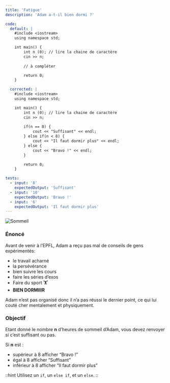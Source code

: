 ```yaml
---
title: 'Fatigue'
description: 'Adam a-t-il bien dormi ?'

code:
  default: |
    #include <iostream>
    using namespace std;

    int main() {       
        int n (0); // lire la chaine de caractère  
        cin >> n;      
        
        // à compléter    

        return 0;
    }

  corrected: |
    #include <iostream>
    using namespace std;

    int main() {       
        int n (0); // lire la chaine de caractère  
        cin >> n;      
        
        if(n == 8) {
            cout << "Suffisant" << endl;
        } else if(n < 8) {
            cout << "Il faut dormir plus" << endl;
        } else {
            cout << "Bravo !" << endl;
        }      

        return 0;
    }

tests:
  - input: '8'
    expectedOutput: 'Suffisant'
  - input: '10'
    expectedOutput: 'Bravo !'
  - input: '6'
    expectedOutput: 'Il faut dormir plus'
---
```


![Sommeil](/banner/sommeil.png)

### Énoncé

Avant de venir à l’EPFL, Adam a reçu pas mal de conseils de gens expérimentés:

- le travail acharné
- la persévérance
- bien suivre les cours
- faire les séries d’exos
- Faire du sport 🏋️
- **BIEN DORMIIIR**

Adam n’est pas organisé donc il n’a pas réussi le dernier point, ce qui lui couté cher mentalement et physiquement.

### Objectif

Etant donné le nombre **n** d’heures de sommeil d’Adam, vous devez renvoyer si c’est suffisant ou pas.

Si **n** est :

- supérieur à 8 afficher “Bravo !”
- égal à 8 afficher “Suffisant”
- inférieur à 8 afficher “Il faut dormir plus”

::hint
Utilisez un `if`, un `else if`, et un `else`.
::
